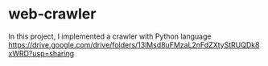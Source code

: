 # web-crawler
In this project, I implemented a crawler with Python language
https://drive.google.com/drive/folders/13lMsd8uFMzaL2nFdZXtyStRUQDk8xWRD?usp=sharing

